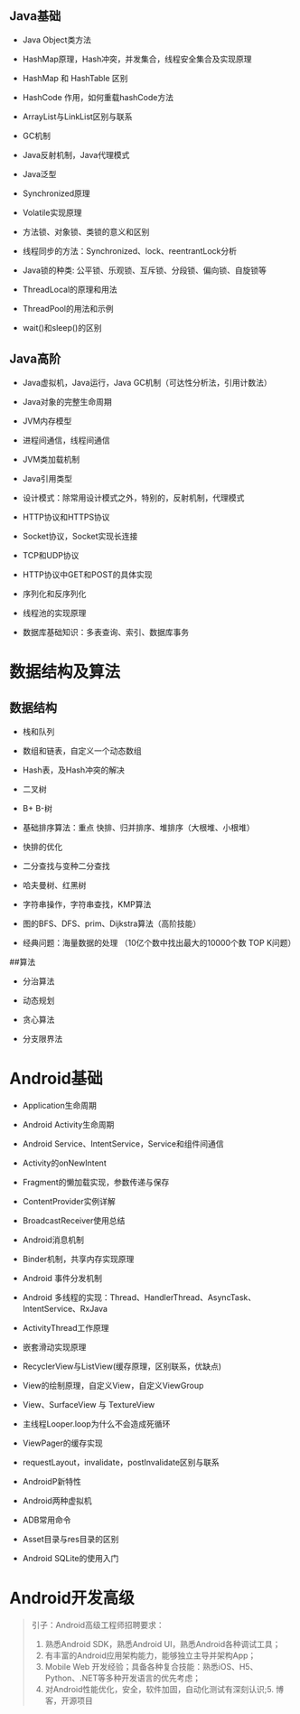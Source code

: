 ## Java基础
* Java Object类方法

* HashMap原理，Hash冲突，并发集合，线程安全集合及实现原理

* HashMap 和 HashTable 区别

* HashCode 作用，如何重载hashCode方法

* ArrayList与LinkList区别与联系

* GC机制

* Java反射机制，Java代理模式

* Java泛型

* Synchronized原理

* Volatile实现原理

* 方法锁、对象锁、类锁的意义和区别

* 线程同步的方法：Synchronized、lock、reentrantLock分析

* Java锁的种类: 公平锁、乐观锁、互斥锁、分段锁、偏向锁、自旋锁等

* ThreadLocal的原理和用法

* ThreadPool的用法和示例

* wait()和sleep()的区别

## Java高阶
* Java虚拟机，Java运行，Java GC机制（可达性分析法，引用计数法）

* Java对象的完整生命周期

* JVM内存模型

* 进程间通信，线程间通信

* JVM类加载机制

* Java引用类型

* 设计模式：除常用设计模式之外，特别的，反射机制，代理模式

* HTTP协议和HTTPS协议

* Socket协议，Socket实现长连接

* TCP和UDP协议

* HTTP协议中GET和POST的具体实现

* 序列化和反序列化

* 线程池的实现原理

* 数据库基础知识：多表查询、索引、数据库事务

# 数据结构及算法
## 数据结构
* 栈和队列

* 数组和链表，自定义一个动态数组

* Hash表，及Hash冲突的解决

* 二叉树

* B+ B-树

* 基础排序算法：重点 快排、归并排序、堆排序（大根堆、小根堆）

* 快排的优化

* 二分查找与变种二分查找

* 哈夫曼树、红黑树

* 字符串操作，字符串查找，KMP算法

* 图的BFS、DFS、prim、Dijkstra算法（高阶技能）

* 经典问题：海量数据的处理 （10亿个数中找出最大的10000个数 TOP K问题）

##算法
* 分治算法

* 动态规划

* 贪心算法

* 分支限界法

# Android基础

* Application生命周期

* Android Activity生命周期

* Android Service、IntentService，Service和组件间通信

* Activity的onNewIntent

* Fragment的懒加载实现，参数传递与保存

* ContentProvider实例详解

* BroadcastReceiver使用总结

* Android消息机制

* Binder机制，共享内存实现原理

* Android 事件分发机制

* Android 多线程的实现：Thread、HandlerThread、AsyncTask、IntentService、RxJava

* ActivityThread工作原理

* 嵌套滑动实现原理

* RecyclerView与ListView(缓存原理，区别联系，优缺点)

* View的绘制原理，自定义View，自定义ViewGroup

* View、SurfaceView 与 TextureView

* 主线程Looper.loop为什么不会造成死循环

* ViewPager的缓存实现

* requestLayout，invalidate，postInvalidate区别与联系

* AndroidP新特性

* Android两种虚拟机

* ADB常用命令

* Asset目录与res目录的区别

* Android SQLite的使用入门

# Android开发高级

>引子：Android高级工程师招聘要求：  
>1. 熟悉Android SDK，熟悉Android UI，熟悉Android各种调试工具；  
>2. 有丰富的Android应用架构能力，能够独立主导并架构App；  
>3. Mobile Web 开发经验；具备各种复合技能：熟悉iOS、H5、Python、.NET等多种开发语言的优先考虑；  
>4. 对Android性能优化，安全，软件加固，自动化测试有深刻认识;5. 博客，开源项目

